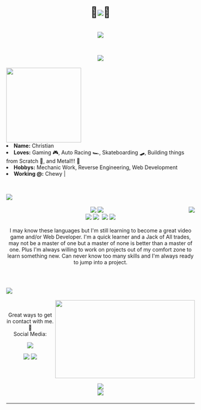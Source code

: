 <body>
<h1 align="center"> 🤘<img src="https://user-images.githubusercontent.com/88987265/144890443-b501b4bd-5eb7-420b-a441-1ff1579a6af8.png">🤘</h1>
<br>
<div align="center">
<img src="https://i.gifer.com/U4Bc.gif">
</div>
<br>
<div>
<h2 align="center"> <img src="https://user-images.githubusercontent.com/88987265/144890340-1e0cb5e1-f8a1-49e0-8844-e68b54ff7e6d.png"> </h2>
<img src="https://c.tenor.com/tmiXqjjjhcMAAAAC/doom.gif" align="right width="150.5px" height="200px">
<li>
<b>Name:</b> Christian</li>
<li>
<b>Loves:</b> Gaming 🎮, Auto Racing 🏎️, Skateboarding 🛹, Building things from Scratch 🔧, and Metal!!! 🤘
</li>
<li>
<b>Hobbys:</b> Mechanic Work, Reverse Engineering, Web Development
</li>
<li>
<b>Working @:</b> Chewy | 
</li>
<br>
</div>
<div>
<h2 align="left">            <img src="https://user-images.githubusercontent.com/88987265/144891945-2e70c68b-48c8-4520-9329-c835c97f849b.png"></h2>
<p>
<img src="https://static.wikia.nocookie.net/powerlisting/images/f/f3/Sonic_Breakdancing.gif/revision/latest?cb=20210913002932" align="right">
</div>
<div>
<p align="center"><img src="https://img.shields.io/badge/html5%20-%23E34F26.svg?&style=for-the-badge&logo=html5&logoColor=white"/> <img src="https://img.shields.io/badge/css3%20-%231572B6.svg?&style=for-the-badge&logo=css3&logoColor=white"/><br>
 <img src="https://img.shields.io/badge/node.js%20-%2343853D.svg?&style=for-the-badge&logo=node.js&logoColor=white"/> <img src="https://img.shields.io/badge/javascript%20-%23323330.svg?&style=for-the-badge&logo=javascript&logoColor=%23F7DF1E"/> <img src"https://camo.githubusercontent.com/35ed2859d7e03b4695a17eedefe6c45c9120136860786d5475d0cf6f55d8c4f6/68747470733a2f2f696d672e736869656c64732e696f2f62616467652f72656163742532302d2532333030443946462e7376673f267374796c653d666f722d7468652d6261646765266c6f676f3d7265616374266c6f676f436f6c6f723d7768697465"> <img src="https://img.shields.io/badge/git%20-%23F05033.svg?&style=for-the-badge&logo=git&logoColor=white"/> <img src="(https://img.shields.io/badge/python-3670A0?style=for-the-badge&logo=python&logoColor=ffdd54)"> <br><br>
I may know these languages but I'm still learning to become a great video game and/or Web Developer. I'm a quick learner and a Jack of All trades, may not be a master of one but a master of none is better than a master of one. Plus I'm always willing to work on projects out of my comfort zone to learn something new. Can never know too many skills and I'm always ready to jump into a project.
</p>
<br>
<h2>           <img src="https://user-images.githubusercontent.com/88987265/144895967-e0382fcb-7937-4f87-b6f4-bbad57d7059b.png">
</h2>
<img src="https://c.tenor.com/LqJ0DYERcn4AAAAC/resident-evil-re7.gif" align="right" width="373.5px" height="208.5px">
<br>
<p align="center">Great ways to get in contact with me. 📱 <br>
Social Media:</p>
<p align="center"><a href="https://www.linkedin.com/in/christian-luperon-907927220/" target="_blank"><img src="https://img.shields.io/badge/linkedin-%230077B5.svg?style=for-the-badge&logo=linkedin&logoColor=white"/></a> </p>
<p align="center"><a href="https://www.twitch.tv/oglupey" target="_blank"><img src="https://img.shields.io/badge/OGLupey-%239146FF.svg?style=for-the-badge&logo=Twitch&logoColor=white"/></a> <a href="https://twitter.com/OGLupey" target="_blank"><img src="https://img.shields.io/badge/Lupey-%231DA1F2.svg?style=for-the-badge&logo=Twitter&logoColor=white"/></a></p>
</div>
<br>
<div>
<h2 align="center"><img src="https://user-images.githubusercontent.com/88987265/144901947-de4e9b57-0ee4-43eb-aa76-a899b972689f.png"
</h2>
<div align="center">
<img src="https://c.tenor.com/1NuRXo1ut_QAAAAC/csgo-walking.gif">
</div>
<hr>
</div>
</div>
</body>
